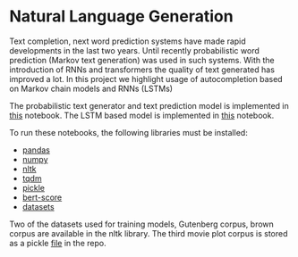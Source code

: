# Natural Language Generation

Text completion, next word prediction systems have made rapid developments in the last two years. Until recently probabilistic word prediction (Markov text generation) was used in such systems. With the introduction of RNNs and transformers the quality of text generated has improved a lot. In this project we highlight usage of autocompletion based on Markov chain models and RNNs (LSTMs)

The probabilistic text generator and text prediction model is implemented in [this](https://github.com/ishansgupta/nlp-project/blob/main/code/MarkowAutoComplete_FinalProject.ipynb) notebook. The LSTM based model is implemented in [this](https://github.com/ishansgupta/nlp-project/blob/main/code/Natural_language_generation.ipynb) notebook.

To run these notebooks, the following libraries must be installed:
* [pandas](https://pypi.org/project/pandas/)
* [numpy](https://pypi.org/project/numpy/)
* [nltk](https://pypi.org/project/nltk/)
* [tqdm](https://pypi.org/project/tqdm/)
* [pickle](https://pypi.org/project/pickle4/)
* [bert-score](https://pypi.org/project/bert-score/)
* [datasets](https://pypi.org/project/datasets/)

Two of the datasets used for training models, Gutenberg corpus, brown corpus are available in the nltk library. The third movie plot corpus is stored as a pickle [file](https://github.com/ishansgupta/nlp-project/blob/main/data/plots_text.pickle) in the repo.
